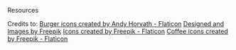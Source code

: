 
Resources

Credits to: 
<a href="https://www.flaticon.com/free-icons/burger" title="burger icons">Burger icons created by Andy Horvath - Flaticon</a>
<a href="http://www.freepik.com" target="_blank">Designed and Images by Freepik</a>
<a href="https://www.flaticon.com/free-icons" title="facebook icons">Icons created by Freepik - Flaticon</a>
<a href="https://www.flaticon.com/free-icons/coffee" title="coffee icons">Coffee icons created by Freepik - Flaticon</a>